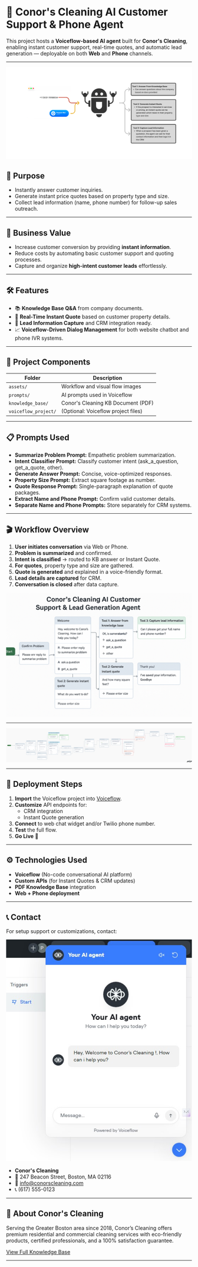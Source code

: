 # 🧹 Conor's Cleaning AI Customer Support & Phone Agent

This project hosts a **Voiceflow-based AI agent** built for **Conor's Cleaning**, enabling instant customer support, real-time quotes, and automatic lead generation — deployable on both **Web** and **Phone** channels.

---
![Chat Bot](assets/workflow_designe.jpg)

## 🎯 Purpose

- Instantly answer customer inquiries.
- Generate instant price quotes based on property type and size.
- Collect lead information (name, phone number) for follow-up sales outreach.

---

## 💸 Business Value

- Increase customer conversion by providing **instant information**.
- Reduce costs by automating basic customer support and quoting processes.
- Capture and organize **high-intent customer leads** effortlessly.

---

## 🛠 Features

- 📚 **Knowledge Base Q&A** from company documents.
- 🧾 **Real-Time Instant Quote** based on customer property details.
- 📇 **Lead Information Capture** and CRM integration ready.
- 📈 **Voiceflow-Driven Dialog Management** for both website chatbot and phone IVR systems.

---

## 🧩 Project Components

| Folder          | Description                        |
|-----------------|------------------------------------|
| `assets/`        | Workflow and visual flow images   |
| `prompts/`       | AI prompts used in Voiceflow       |
| `knowledge_base/`| Conor's Cleaning KB Document (PDF) |
| `voiceflow_project/` | (Optional: Voiceflow project files) |

---

## 📋 Prompts Used

- **Summarize Problem Prompt:** Empathetic problem summarization.
- **Intent Classifier Prompt:** Classify customer intent (ask_a_question, get_a_quote, other).
- **Generate Answer Prompt:** Concise, voice-optimized responses.
- **Property Size Prompt:** Extract square footage as number.
- **Quote Response Prompt:** Single-paragraph explanation of quote packages.
- **Extract Name and Phone Prompt:** Confirm valid customer details.
- **Separate Name and Phone Prompts:** Store separately for CRM systems.

---

## 🎬 Workflow Overview

1. **User initiates conversation** via Web or Phone.
2. **Problem is summarized** and confirmed.
3. **Intent is classified** → routed to KB answer or Instant Quote.
4. **For quotes**, property type and size are gathered.
5. **Quote is generated** and explained in a voice-friendly format.
6. **Lead details are captured** for CRM.
7. **Conversation is closed** after data capture.

![structure](assets/diagram.png)

---
![Workflow Map](assets/voiceflow-export-1745575796574.png)

---

## 🚀 Deployment Steps

1. **Import** the Voiceflow project into [Voiceflow](https://www.voiceflow.com/).
2. **Customize** API endpoints for:
   - CRM integration
   - Instant Quote generation
3. **Connect** to web chat widget and/or Twilio phone number.
4. **Test** the full flow.
5. **Go Live** 🚀

---

## ⚙️ Technologies Used

- **Voiceflow** (No-code conversational AI platform)
- **Custom APIs** (for Instant Quotes & CRM updates)
- **PDF Knowledge Base** integration
- **Web + Phone deployment**

---

## 📞 Contact

For setup support or customizations, contact:

![Chat Bot](assets/chatbot.jpg)

- **Conor's Cleaning**
- 📍 247 Beacon Street, Boston, MA 02116
- 📧 info@conorscleaning.com
- 📞 (617) 555-0123

---

## 🧹 About Conor's Cleaning

Serving the Greater Boston area since 2018, Conor’s Cleaning offers premium residential and commercial cleaning services with eco-friendly products, certified professionals, and a 100% satisfaction guarantee.

[View Full Knowledge Base](knowledge_base/Conor'sCleaning-KnowledgeBaseDocument.docx.pdf)

---
